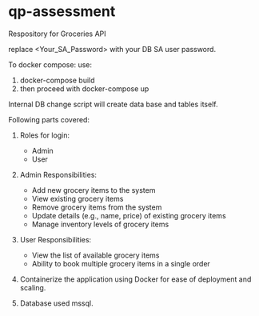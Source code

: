 # qp-assessment
Respository for Groceries API

replace <Your_SA_Password> with your DB SA user password.

To docker compose:
use:
1. docker-compose build
2. then proceed with docker-compose up

Internal DB change script will create data base and tables itself.

Following parts covered:
1. Roles for login:
   - Admin
   - User
2. Admin Responsibilities:
   - Add new grocery items to the system
   - View existing grocery items
   - Remove grocery items from the system
   - Update details (e.g., name, price) of existing grocery items
   - Manage inventory levels of grocery items
3. User Responsibilities:
   - View the list of available grocery items
   - Ability to book multiple grocery items in a single order
   
4. Containerize the application using Docker for ease of deployment and scaling.
5. Database used mssql.

